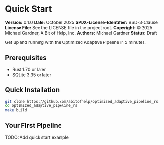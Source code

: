 # Quick Start

**Version:** 0.1.0
**Date:** October 2025
**SPDX-License-Identifier:** BSD-3-Clause
**License File:** See the LICENSE file in the project root.
**Copyright:** © 2025 Michael Gardner, A Bit of Help, Inc.
**Authors:** Michael Gardner
**Status:** Draft

Get up and running with the Optimized Adaptive Pipeline in 5 minutes.

## Prerequisites

- Rust 1.70 or later
- SQLite 3.35 or later

## Quick Installation

```bash
git clone https://github.com/abitofhelp/optimized_adaptive_pipeline_rs.git
cd optimized_adaptive_pipeline_rs
make build
```

## Your First Pipeline

TODO: Add quick start example
